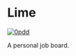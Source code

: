 # Lime

[![0pdd](http://www.0pdd.com/svg?name=proofit404/lime)](http://www.0pdd.com/p?name=proofit404/lime)

A personal job board.

<!--
 @todo #8 Scripts to rule them all.
 -->
<!--
 @todo #8 Setup foreman.
 -->
<!--
 @todo #8 Setup import linter.
 -->
<!--
 @todo #8 Setup remarklint.
 -->
<!--
 @todo #8 Setup docker-compose.
 -->
<!--
 @todo #8 Setup Sentry.
 -->
<!--
 @todo #8 Setup Prometheus.
 -->
<!--
 @todo #8 Setup Azure Pipelines.
 -->
<!--
 @todo #8 Setup Danger JS.
 -->
<!--
 @todo #8 Setup Rultor.
 -->
<!--
 @todo #8 Setup DependaBot.
 -->
